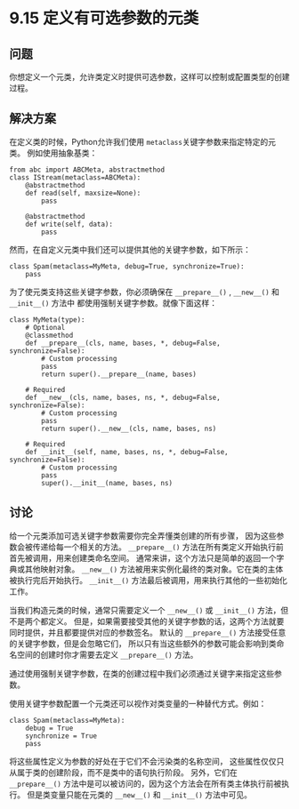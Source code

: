 

# 9.15 定义有可选参数的元类

## 问题

你想定义一个元类，允许类定义时提供可选参数，这样可以控制或配置类型的创建过程。

## 解决方案

在定义类的时候，Python允许我们使用 ``metaclass``关键字参数来指定特定的元类。 例如使用抽象基类：

    
    
    from abc import ABCMeta, abstractmethod
    class IStream(metaclass=ABCMeta):
        @abstractmethod
        def read(self, maxsize=None):
            pass
    
        @abstractmethod
        def write(self, data):
            pass
    

然而，在自定义元类中我们还可以提供其他的关键字参数，如下所示：

    
    
    class Spam(metaclass=MyMeta, debug=True, synchronize=True):
        pass
    

为了使元类支持这些关键字参数，你必须确保在 `__prepare__()` , `__new__()` 和 `__init__()` 方法中
都使用强制关键字参数。就像下面这样：

    
    
    class MyMeta(type):
        # Optional
        @classmethod
        def __prepare__(cls, name, bases, *, debug=False, synchronize=False):
            # Custom processing
            pass
            return super().__prepare__(name, bases)
    
        # Required
        def __new__(cls, name, bases, ns, *, debug=False, synchronize=False):
            # Custom processing
            pass
            return super().__new__(cls, name, bases, ns)
    
        # Required
        def __init__(self, name, bases, ns, *, debug=False, synchronize=False):
            # Custom processing
            pass
            super().__init__(name, bases, ns)
    

## 讨论

给一个元类添加可选关键字参数需要你完全弄懂类创建的所有步骤， 因为这些参数会被传递给每一个相关的方法。 `__prepare__()`
方法在所有类定义开始执行前首先被调用，用来创建类命名空间。 通常来讲，这个方法只是简单的返回一个字典或其他映射对象。 `__new__()`
方法被用来实例化最终的类对象。它在类的主体被执行完后开始执行。 `__init__()` 方法最后被调用，用来执行其他的一些初始化工作。

当我们构造元类的时候，通常只需要定义一个 `__new__()` 或 `__init__()` 方法，但不是两个都定义。
但是，如果需要接受其他的关键字参数的话，这两个方法就要同时提供，并且都要提供对应的参数签名。 默认的 `__prepare__()`
方法接受任意的关键字参数，但是会忽略它们， 所以只有当这些额外的参数可能会影响到类命名空间的创建时你才需要去定义 `__prepare__()` 方法。

通过使用强制关键字参数，在类的创建过程中我们必须通过关键字来指定这些参数。

使用关键字参数配置一个元类还可以视作对类变量的一种替代方式。例如：

    
    
    class Spam(metaclass=MyMeta):
        debug = True
        synchronize = True
        pass
    

将这些属性定义为参数的好处在于它们不会污染类的名称空间， 这些属性仅仅只从属于类的创建阶段，而不是类中的语句执行阶段。 另外，它们在
`__prepare__()` 方法中是可以被访问的，因为这个方法会在所有类主体执行前被执行。 但是类变量只能在元类的 `__new__()` 和
`__init__()` 方法中可见。

